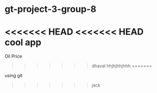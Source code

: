 # gt-project-3-group-8
<<<<<<< HEAD
<<<<<<< HEAD
cool app
=======
Oil Price
>>>>>>> dhaval
hhjhjhhjhhh
=======




using git 
>>>>>>> jack
